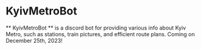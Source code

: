 # KyivMetroBot
** KyivMetroBot ** is a discord bot for providing various info about Kyiv Metro, such as stations, train pictures, and efficient route plans.  Coming on December 25th, 2023!

